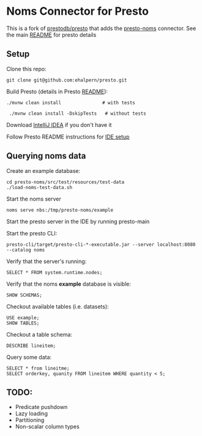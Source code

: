 # Noms Connector for Presto

This is a fork of [prestodb/presto](https://github.com/prestodb/presto) that adds the [presto-noms](presto-noms) connector. See the main [README](README.md) for presto details  

## Setup
Clone this repo:

    git clone git@github.com:ehalpern/presto.git

Build Presto (details in Presto [README](README.md#building-presto)):

   ``` 
   ./mvnw clean install               # with tests
   ```
 
   ```
    ./mvnw clean install -DskipTests   # without tests
   ```

Download  [IntelliJ IDEA](http://www.jetbrains.com/idea/download) if you don't have it

Follow Presto README instructions for [IDE setup](README.md##running-presto-in-your-ide)
 
## Querying noms data

Create an example database:

    cd presto-noms/src/test/resources/test-data
    ./load-noms-test-data.sh

Start the noms server

    noms serve nbs:/tmp/presto-noms/example

Start the presto server in the IDE by running presto-main 

Start the presto CLI:

    presto-cli/target/presto-cli-*-executable.jar --server localhost:8080 --catalog noms

Verify that the server's running:

    SELECT * FROM system.runtime.nodes;

Verify that the noms **example** database is visible:

    SHOW SCHEMAS;

Checkout available tables (i.e. datasets):

    USE example;
    SHOW TABLES;

Checkout a table schema:

    DESCRIBE lineitem;

Query some data:

    SELECT * from lineitme;
    SELECT orderkey, quanity FROM lineitem WHERE quantity < 5;

## TODO:

- Predicate pushdown 
- Lazy loading
- Partitioning 
- Non-scalar column types

